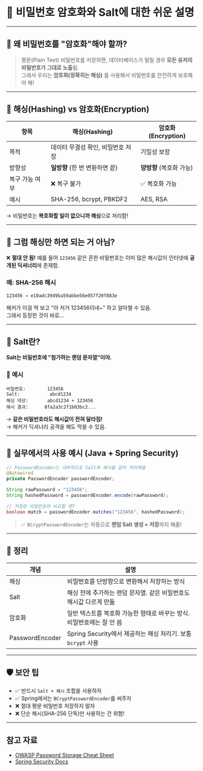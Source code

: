 # 🔐 비밀번호 암호화와 Salt에 대한 쉬운 설명

---

## 🧩 왜 비밀번호를 "암호화"해야 할까?

> 평문(Plain Text) 비밀번호를 저장하면, 데이터베이스가 털릴 경우 **모든 유저의 비밀번호가 그대로 노출**됨.  
> 그래서 우리는 **암호화(정확히는 해싱)** 를 사용해서 비밀번호를 안전하게 보호해야 해!

---

## 🔁 해싱(Hashing) vs 암호화(Encryption)

| 항목         | 해싱(Hashing)                      | 암호화(Encryption)                      |
|--------------|------------------------------------|-----------------------------------------|
| 목적         | 데이터 무결성 확인, 비밀번호 저장 | 기밀성 보장                             |
| 방향성       | **일방향** (한 번 변환하면 끝)     | **양방향** (복호화 가능)                |
| 복구 가능 여부 | ❌ 복구 불가                         | ✅ 복호화 가능                            |
| 예시         | SHA-256, bcrypt, PBKDF2            | AES, RSA                                |

→ 비밀번호는 **복호화할 일이 없으니까 해싱**으로 처리함!

---

## 🔐 그럼 해싱만 하면 되는 거 아님?

❌ **절대 안 됨!** 예를 들어 `123456` 같은 흔한 비밀번호는 이미 많은 해시값이 인터넷에 **공개된 딕셔너리**에 존재함.

### 예: SHA-256 해시
```
123456 → e10adc3949ba59abbe56e057f20f883e
```

해커가 이걸 딱 보고 “아 저거 123456이네~” 하고 알아챌 수 있음.  
그래서 등장한 것이 바로…

---

## 🧂 Salt란?

**Salt는 비밀번호에 "첨가하는 랜덤 문자열"이야.**

### 🌰 예시
```
비밀번호:        123456
Salt:           abcd1234
해싱 대상:       abcd1234 + 123456
해시 결과:      8fa2a3c2f1b03bc2...
```

→ **같은 비밀번호라도 해시값이 전혀 달라짐!**  
→ 해커가 딕셔너리 공격을 해도 막을 수 있음.

---

## 🔐 실무에서의 사용 예시 (Java + Spring Security)

```java
// PasswordEncoder는 내부적으로 Salt와 해시를 같이 처리해줌
@Autowired
private PasswordEncoder passwordEncoder;

String rawPassword = "123456";
String hashedPassword = passwordEncoder.encode(rawPassword);

// 저장된 비밀번호와 비교할 땐?
boolean match = passwordEncoder.matches("123456", hashedPassword);
```

> ✅ `BCryptPasswordEncoder`는 자동으로 **랜덤 Salt 생성 + 저장**까지 해줌!

---

## 🧠 정리

| 개념       | 설명 |
|------------|------|
| 해싱       | 비밀번호를 단방향으로 변환해서 저장하는 방식 |
| Salt       | 해싱 전에 추가하는 랜덤 문자열. 같은 비밀번호도 해시값 다르게 만듦 |
| 암호화     | 일반 텍스트를 복호화 가능한 형태로 바꾸는 방식. 비밀번호에는 잘 안 씀 |
| PasswordEncoder | Spring Security에서 제공하는 해싱 처리기. 보통 `bcrypt` 사용 |

---

## 🛡️ 보안 팁

- ✅ 반드시 `Salt + 해시` 조합을 사용하자
- ✅ Spring에서는 `BCryptPasswordEncoder`를 써주자
- ❌ 절대 평문 비밀번호 저장하지 말자
- ❌ 단순 해시(SHA-256 단독)만 사용하는 건 위험!

---

## 참고 자료

- [OWASP Password Storage Cheat Sheet](https://cheatsheetseries.owasp.org/cheatsheets/Password_Storage_Cheat_Sheet.html)
- [Spring Security Docs](https://docs.spring.io/spring-security/site/docs/current/api/org/springframework/security/crypto/bcrypt/BCryptPasswordEncoder.html)
